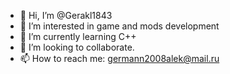 - 👋 Hi, I’m @Gerakl1843
- 👀 I’m interested in game and mods development
- 🌱 I’m currently learning C++
- 💞️ I’m looking to collaborate.
- 📫 How to reach me: germann2008alek@mail.ru

<!---
Gerakl1843/Gerakl1843 is a ✨ special ✨ repository because its `README.md` (this file) appears on your GitHub profile.
You can click the Preview link to take a look at your changes.
--->
